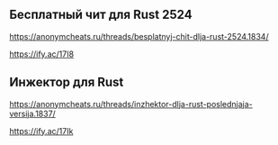 ## Бесплатный чит для Rust 2524
https://anonymcheats.ru/threads/besplatnyj-chit-dlja-rust-2524.1834/

https://ify.ac/17I8
## Инжектор для Rust
https://anonymcheats.ru/threads/inzhektor-dlja-rust-poslednjaja-versija.1837/

https://ify.ac/17Ik
